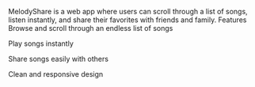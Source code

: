 MelodyShare is a web app where users can scroll through a list of songs, listen instantly, and share their favorites with friends and family.
Features
Browse and scroll through an endless list of songs

Play songs instantly

Share songs easily with others

Clean and responsive design
